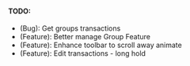 #### TODO:
- (Bug): Get groups transactions
- (Feature): Better manage Group Feature
- (Feature): Enhance toolbar to scroll away animate
- (Feature): Edit transactions - long hold
